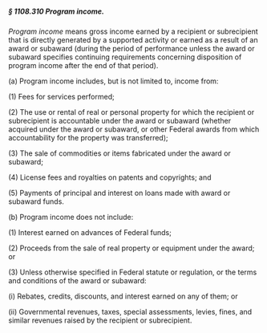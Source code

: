 ##### § 1108.310 Program income. #####

*Program income* means gross income earned by a recipient or subrecipient that is directly generated by a supported activity or earned as a result of an award or subaward (during the period of performance unless the award or subaward specifies continuing requirements concerning disposition of program income after the end of that period).

(a) Program income includes, but is not limited to, income from:

(1) Fees for services performed;

(2) The use or rental of real or personal property for which the recipient or subrecipient is accountable under the award or subaward (whether acquired under the award or subaward, or other Federal awards from which accountability for the property was transferred);

(3) The sale of commodities or items fabricated under the award or subaward;

(4) License fees and royalties on patents and copyrights; and

(5) Payments of principal and interest on loans made with award or subaward funds.

(b) Program income does not include:

(1) Interest earned on advances of Federal funds;

(2) Proceeds from the sale of real property or equipment under the award; or

(3) Unless otherwise specified in Federal statute or regulation, or the terms and conditions of the award or subaward:

(i) Rebates, credits, discounts, and interest earned on any of them; or

(ii) Governmental revenues, taxes, special assessments, levies, fines, and similar revenues raised by the recipient or subrecipient.
